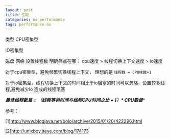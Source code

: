 ```yaml
---
layout: post
title: 性能
categories: os performance
tags: performance os
---
```


类型
CPU密集型

IO密集型

磁盘
网络
设置线程数
明确痛点在哪： cpu速度 > 线程切换上下文速度 > io速度

对于cpu密集型，避免频繁切换线程上下文， 理想的是 `线程数 = CPU核数+1`

对于io密集型，线程切换上下文的时间相比于io阻塞的时间可以忽略，设置较多线程,避免减少io 造成的线程阻塞   

***最佳线程数目 = （线程等待时间与线程CPU时间之比 + 1）\* CPU数目****

参考：

[1]<http://www.blogjava.net/bolo/archive/2015/01/20/422296.html>

[2]<http://unixboy.iteye.com/blog/174173>